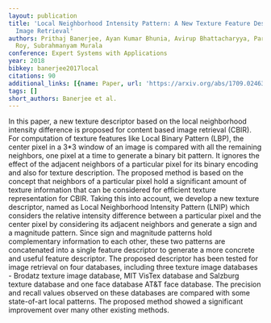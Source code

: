 ```yaml
---
layout: publication
title: 'Local Neighborhood Intensity Pattern: A New Texture Feature Descriptor For
  Image Retrieval'
authors: Prithaj Banerjee, Ayan Kumar Bhunia, Avirup Bhattacharyya, Partha Pratim
  Roy, Subrahmanyam Murala
conference: Expert Systems with Applications
year: 2018
bibkey: banerjee2017local
citations: 90
additional_links: [{name: Paper, url: 'https://arxiv.org/abs/1709.02463'}]
tags: []
short_authors: Banerjee et al.
---
```

In this paper, a new texture descriptor based on the local neighborhood
intensity difference is proposed for content based image retrieval (CBIR). For
computation of texture features like Local Binary Pattern (LBP), the center
pixel in a 3*3 window of an image is compared with all the remaining neighbors,
one pixel at a time to generate a binary bit pattern. It ignores the effect of
the adjacent neighbors of a particular pixel for its binary encoding and also
for texture description. The proposed method is based on the concept that
neighbors of a particular pixel hold a significant amount of texture
information that can be considered for efficient texture representation for
CBIR. Taking this into account, we develop a new texture descriptor, named as
Local Neighborhood Intensity Pattern (LNIP) which considers the relative
intensity difference between a particular pixel and the center pixel by
considering its adjacent neighbors and generate a sign and a magnitude pattern.
Since sign and magnitude patterns hold complementary information to each other,
these two patterns are concatenated into a single feature descriptor to
generate a more concrete and useful feature descriptor. The proposed descriptor
has been tested for image retrieval on four databases, including three texture
image databases - Brodatz texture image database, MIT VisTex database and
Salzburg texture database and one face database AT&T face database. The
precision and recall values observed on these databases are compared with some
state-of-art local patterns. The proposed method showed a significant
improvement over many other existing methods.